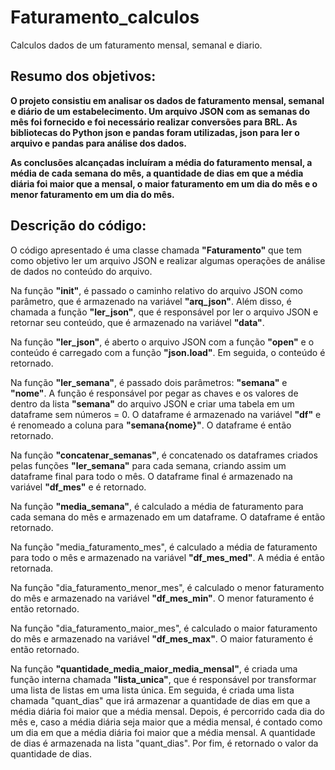 # Faturamento_calculos
Calculos dados de um faturamento mensal, semanal e diario.

## Resumo dos objetivos: 

**O projeto consistiu em analisar os dados de faturamento mensal, semanal e diário de um estabelecimento. Um arquivo JSON com as semanas do mês foi fornecido e foi necessário realizar conversões para BRL. As bibliotecas do Python json e pandas foram utilizadas, json para ler o arquivo e pandas para análise dos dados.**

**As conclusões alcançadas incluíram a média do faturamento mensal, a média de cada semana do mês, a quantidade de dias em que a média diária foi maior que a mensal, o maior faturamento em um dia do mês e o menor faturamento em um dia do mês.**

## Descrição do código:

O código apresentado é uma classe chamada **"Faturamento"** que tem como objetivo ler um arquivo JSON e realizar algumas operações de análise de dados no conteúdo do arquivo.

Na função **"init"**, é passado o caminho relativo do arquivo JSON como parâmetro, que é armazenado na variável **"arq_json"**. Além disso, é chamada a função **"ler_json"**, que é responsável por ler o arquivo JSON e retornar seu conteúdo, que é armazenado na variável **"data"**.

Na função **"ler_json"**, é aberto o arquivo JSON com a função **"open"** e o conteúdo é carregado com a função **"json.load"**. Em seguida, o conteúdo é retornado.

Na função **"ler_semana"**, é passado dois parâmetros: **"semana"** e **"nome"**. A função é responsável por pegar as chaves e os valores de dentro da lista **"semana"** do arquivo JSON e criar uma tabela em um dataframe sem números = 0. O dataframe é armazenado na variável **"df"** e é renomeado a coluna para **"semana{nome}"**. O dataframe é então retornado.

Na função **"concatenar_semanas"**, é concatenado os dataframes criados pelas funções **"ler_semana"** para cada semana, criando assim um dataframe final para todo o mês. O dataframe final é armazenado na variável **"df_mes"** e é retornado.

Na função **"media_semana"**, é calculado a média de faturamento para cada semana do mês e armazenado em um dataframe. O dataframe é então retornado.

Na função "media_faturamento_mes", é calculado a média de faturamento para todo o mês e armazenado na variável **"df_mes_med"**. A média é então retornada.

Na função "dia_faturamento_menor_mes", é calculado o menor faturamento do mês e armazenado na variável **"df_mes_min"**. O menor faturamento é então retornado.

Na função "dia_faturamento_maior_mes", é calculado o maior faturamento do mês e armazenado na variável **"df_mes_max"**. O maior faturamento é então retornado.

Na função **"quantidade_media_maior_media_mensal"**, é criada uma função interna chamada **"lista_unica"**, que é responsável por transformar uma lista de listas em uma lista única. Em seguida, é criada uma lista chamada "quant_dias" que irá armazenar a quantidade de dias em que a média diária foi maior que a média mensal. Depois, é percorrido cada dia do mês e, caso a média diária seja maior que a média mensal, é contado como um dia em que a média diária foi maior que a média mensal. A quantidade de dias é armazenada na lista "quant_dias". Por fim, é retornado o valor da quantidade de dias.
